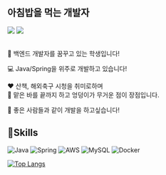 


 ## 아침밥을 먹는 개발자


<a href="https://velog.io/@i-am-jiwon/posts" target="_blank"><img src="https://img.shields.io/badge/Blog-20C997?style=flat-square&logo=velog&logoColor=white"/></a>
<a href="https://jiwonjiwon.notion.site/b65f8bed1a61429cab70d3439cdf07ce" target="_blank"><img src="https://img.shields.io/badge/Resume-000000?style=flat-square&logo=ReadMe&logoColor=white"/></a>

</br>
💭 백엔드 개발자를 꿈꾸고 있는 학생입니다!

💻 Java/Spring을 위주로 개발하고 있습니다!
</br>

❤ 산책, 해외축구 시청을 취미로하며
</br>
🙊 맡은 바를 끝까지 하고 엉덩이가 무거운 점이 장점입니다.
</br>

📌 좋은 사람들과 같이 개발을 하고싶습니다!


## 🔧Skills

![Java](https://img.shields.io/badge/java-%23ED8B00.svg?style=for-the-badge&logo=openjdk&logoColor=white)
![Spring](https://img.shields.io/badge/spring-%236DB33F.svg?style=for-the-badge&logo=spring&logoColor=white)
![AWS](https://img.shields.io/badge/AWS-%23FF9900.svg?style=for-the-badge&logo=amazon-aws&logoColor=white)
![MySQL](https://img.shields.io/badge/mysql-4479A1.svg?style=for-the-badge&logo=mysql&logoColor=white)
![Docker](https://img.shields.io/badge/docker-%230db7ed.svg?style=for-the-badge&logo=docker&logoColor=white)


[![Top Langs](https://github-readme-stats.vercel.app/api/top-langs/?username=i-am-jiwon)](https://github.com/anuraghazra/github-readme-stats)

